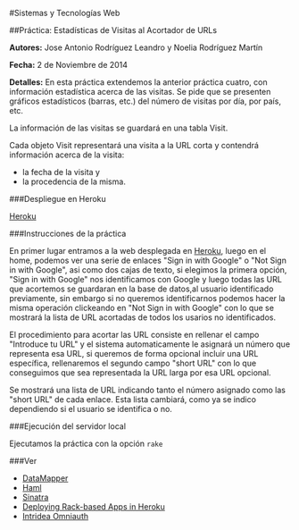 #Sistemas y Tecnologías Web 

##Práctica: Estadísticas de Visitas al Acortador de URLs

**Autores:** Jose Antonio Rodríguez Leandro y Noelia Rodríguez Martín
			 
**Fecha:** 2 de Noviembre de 2014

**Detalles:**  En esta práctica extendemos la anterior práctica cuatro, con información estadística acerca de las visitas. Se pide que se presenten gráficos estadísticos (barras, etc.) del número de visitas por día, por país, etc.

La información de las visitas se guardará en una tabla Visit.

Cada objeto Visit representará una visita a la URL corta y contendrá información acerca de la visita:

*    la fecha de la visita y
*    la procedencia de la misma.



###Despliegue en Heroku

[Heroku](http://estadistica.herokuapp.com/)

###Instrucciones de la práctica

En primer lugar entramos a la web desplegada en [Heroku](http://acortador.herokuapp.com/), luego en el home, podemos ver una serie de enlaces "Sign in with Google" o "Not Sign in with Google", asi como dos cajas de texto, si elegimos la primera opción, "Sign in with Google" nos identificamos con Google y luego todas las URL que acortemos se guardaran en la base de datos,al usuario identificado previamente, sin embargo si no queremos identificarnos podemos hacer la misma operación clickeando en "Not Sign in with Google" con lo que se mostrará la lista de URL acortadas de todos los usarios no identificados.

El procedimiento para acortar las URL consiste en rellenar el campo "Introduce tu URL" y el sistema automaticamente le asignará un número que representa esa URL, si queremos de forma opcional incluir una URL específica, rellenaremos el segundo campo "short URL" con lo que conseguimos que sea representada la URL larga por esa URL opcional. 

Se mostrará una lista de URL indicando tanto el número asignado como las "short URL" de cada enlace. Esta lista cambiará, como ya se indico dependiendo si el usuario se identifica o no.

###Ejecución del servidor local

Ejecutamos la práctica con la opción `rake`

###Ver

* [DataMapper](http://datamapper.org/getting-started.html)
* [Haml](http://haml.info/)
* [Sinatra](http://www.sinatrarb.com/)
* [Deploying Rack-based Apps in Heroku](https://devcenter.heroku.com/articles/rack)
* [Intridea Omniauth](https://github.com/intridea/omniauth)

